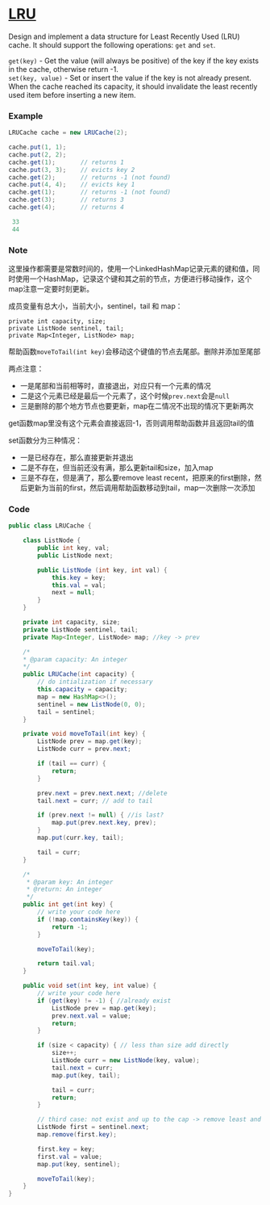 # [LRU](https://www.lintcode.com/problem/lru-cache/description)

Design and implement a data structure for Least Recently Used \(LRU\) cache. It should support the following operations: `get` and `set`.

`get(key)` - Get the value \(will always be positive\) of the key if the key exists in the cache, otherwise return -1.  
`set(key, value)` - Set or insert the value if the key is not already present. When the cache reached its capacity, it should invalidate the least recently used item before inserting a new item.

### Example

```java
LRUCache cache = new LRUCache(2);

cache.put(1, 1);
cache.put(2, 2);
cache.get(1);       // returns 1
cache.put(3, 3);    // evicts key 2
cache.get(2);       // returns -1 (not found)
cache.put(4, 4);    // evicts key 1
cache.get(1);       // returns -1 (not found)
cache.get(3);       // returns 3
cache.get(4);       // returns 4

 33
 44
```

### Note

这里操作都需要是常数时间的，使用一个LinkedHashMap记录元素的键和值，同时使用一个HashMap，记录这个键和其之前的节点，方便进行移动操作，这个map注意一定要时刻更新。

成员变量有总大小，当前大小，sentinel，tail 和 map：

```
private int capacity, size;
private ListNode sentinel, tail;
private Map<Integer, ListNode> map;
```

帮助函数`moveToTail(int key)`会移动这个键值的节点去尾部。删除并添加至尾部

两点注意：

* 一是尾部和当前相等时，直接退出，对应只有一个元素的情况
* 二是这个元素已经是最后一个元素了，这个时候`prev.next`会是`null`
* 三是删除的那个地方节点也要更新，map在二情况不出现的情况下更新两次

get函数map里没有这个元素会直接返回-1，否则调用帮助函数并且返回tail的值

set函数分为三种情况：

* 一是已经存在，那么直接更新并退出
* 二是不存在，但当前还没有满，那么更新tail和size，加入map
* 三是不存在，但是满了，那么要remove least recent，把原来的first删除，然后更新为当前的first，然后调用帮助函数移动到tail，map一次删除一次添加

### Code

```java
public class LRUCache {

    class ListNode {
        public int key, val;
        public ListNode next;

        public ListNode (int key, int val) {
            this.key = key;
            this.val = val;
            next = null;
        }
    }

    private int capacity, size;
    private ListNode sentinel, tail;
    private Map<Integer, ListNode> map; //key -> prev

    /*
    * @param capacity: An integer
    */
    public LRUCache(int capacity) {
        // do intialization if necessary
        this.capacity = capacity;
        map = new HashMap<>();
        sentinel = new ListNode(0, 0);
        tail = sentinel;
    }

    private void moveToTail(int key) {
        ListNode prev = map.get(key);
        ListNode curr = prev.next;

        if (tail == curr) {
            return;
        }

        prev.next = prev.next.next; //delete
        tail.next = curr; // add to tail

        if (prev.next != null) { //is last?
            map.put(prev.next.key, prev);
        }
        map.put(curr.key, tail);

        tail = curr;
    }

    /*
     * @param key: An integer
     * @return: An integer
     */
    public int get(int key) {
        // write your code here
        if (!map.containsKey(key)) {
            return -1;
        }

        moveToTail(key);

        return tail.val;
    }

    public void set(int key, int value) {
        // write your code here
        if (get(key) != -1) { //already exist
            ListNode prev = map.get(key);
            prev.next.val = value;
            return;
        }

        if (size < capacity) { // less than size add directly
            size++;
            ListNode curr = new ListNode(key, value);
            tail.next = curr;
            map.put(key, tail);

            tail = curr;
            return;
        }

        // third case: not exist and up to the cap -> remove least and add
        ListNode first = sentinel.next;
        map.remove(first.key);

        first.key = key;
        first.val = value;
        map.put(key, sentinel);

        moveToTail(key);
    }
}
```



